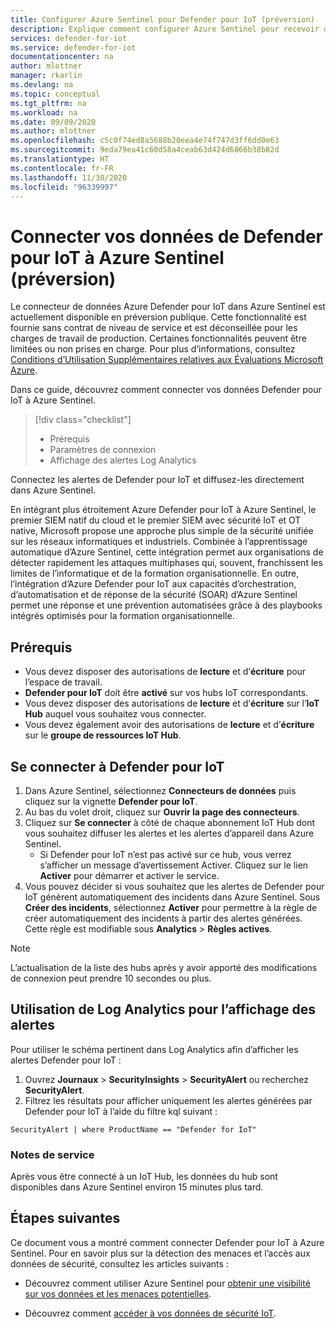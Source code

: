 ```yaml
---
title: Configurer Azure Sentinel pour Defender pour IoT (préversion)
description: Explique comment configurer Azure Sentinel pour recevoir des données de votre solution Defender pour IoT.
services: defender-for-iot
ms.service: defender-for-iot
documentationcenter: na
author: mlottner
manager: rkarlin
ms.devlang: na
ms.topic: conceptual
ms.tgt_pltfrm: na
ms.workload: na
ms.date: 09/09/2020
ms.author: mlottner
ms.openlocfilehash: c5c0f74ed8a5688b20eea4e74f747d3ff6dd0e63
ms.sourcegitcommit: 9eda79ea41c60d58a4ceab63d424d6866b38b82d
ms.translationtype: HT
ms.contentlocale: fr-FR
ms.lasthandoff: 11/30/2020
ms.locfileid: "96339997"
---
```

# <a name="connect-your-data-from-defender-for-iot-to-azure-sentinel-preview"></a>Connecter vos données de Defender pour IoT à Azure Sentinel (préversion)

Le connecteur de données Azure Defender pour IoT dans Azure Sentinel est actuellement disponible en préversion publique. Cette fonctionnalité est fournie sans contrat de niveau de service et est déconseillée pour les charges de travail de production. Certaines fonctionnalités peuvent être limitées ou non prises en charge. Pour plus d’informations, consultez [Conditions d’Utilisation Supplémentaires relatives aux Évaluations Microsoft Azure](https://azure.microsoft.com/en-us/support/legal/preview-supplemental-terms/).

Dans ce guide, découvrez comment connecter vos données Defender pour IoT à Azure Sentinel.

> [!div class="checklist"]
> * Prérequis
> * Paramètres de connexion
> * Affichage des alertes Log Analytics

Connectez les alertes de Defender pour IoT et diffusez-les directement dans Azure Sentinel.

En intégrant plus étroitement Azure Defender pour IoT à Azure Sentinel, le premier SIEM natif du cloud et le premier SIEM avec sécurité IoT et OT native, Microsoft propose une approche plus simple de la sécurité unifiée sur les réseaux informatiques et industriels. Combinée à l’apprentissage automatique d’Azure Sentinel, cette intégration permet aux organisations de détecter rapidement les attaques multiphases qui, souvent, franchissent les limites de l’informatique et de la formation organisationnelle. En outre, l’intégration d’Azure Defender pour IoT aux capacités d’orchestration, d’automatisation et de réponse de la sécurité (SOAR) d’Azure Sentinel permet une réponse et une prévention automatisées grâce à des playbooks intégrés optimisés pour la formation organisationnelle. 

## <a name="prerequisites"></a>Prérequis

- Vous devez disposer des autorisations de **lecture** et d’**écriture** pour l’espace de travail.
- **Defender pour IoT** doit être **activé** sur vos hubs IoT correspondants.
- Vous devez disposer des autorisations de **lecture** et d’**écriture** sur l’**IoT Hub** auquel vous souhaitez vous connecter.
- Vous devez également avoir des autorisations de **lecture** et d’**écriture** sur le **groupe de ressources IoT Hub**.


## <a name="connect-to-defender-for-iot"></a>Se connecter à Defender pour IoT

1. Dans Azure Sentinel, sélectionnez **Connecteurs de données** puis cliquez sur la vignette **Defender pour IoT**.
1. Au bas du volet droit, cliquez sur **Ouvrir la page des connecteurs**.
1. Cliquez sur **Se connecter** à côté de chaque abonnement IoT Hub dont vous souhaitez diffuser les alertes et les alertes d’appareil dans Azure Sentinel.
    - Si Defender pour IoT n’est pas activé sur ce hub, vous verrez s’afficher un message d’avertissement Activer. Cliquez sur le lien **Activer** pour démarrer et activer le service.
1. Vous pouvez décider si vous souhaitez que les alertes de Defender pour IoT génèrent automatiquement des incidents dans Azure Sentinel. Sous **Créer des incidents**, sélectionnez **Activer** pour permettre à la règle de créer automatiquement des incidents à partir des alertes générées.  Cette règle est modifiable sous **Analytics** > **Règles actives**.

> [!NOTE]
>L’actualisation de la liste des hubs après y avoir apporté des modifications de connexion peut prendre 10 secondes ou plus.

## <a name="using-log-analytics-for-alert-display"></a>Utilisation de Log Analytics pour l’affichage des alertes

Pour utiliser le schéma pertinent dans Log Analytics afin d’afficher les alertes Defender pour IoT :

1. Ouvrez **Journaux** > **SecurityInsights** > **SecurityAlert** ou recherchez **SecurityAlert**.
1. Filtrez les résultats pour afficher uniquement les alertes générées par Defender pour IoT à l’aide du filtre kql suivant :

```kusto
SecurityAlert | where ProductName == "Defender for IoT"
```

### <a name="service-notes"></a>Notes de service

Après vous être connecté à un IoT Hub, les données du hub sont disponibles dans Azure Sentinel environ 15 minutes plus tard.

## <a name="next-steps"></a>Étapes suivantes

Ce document vous a montré comment connecter Defender pour IoT à Azure Sentinel. Pour en savoir plus sur la détection des menaces et l’accès aux données de sécurité, consultez les articles suivants :

- Découvrez comment utiliser Azure Sentinel pour [obtenir une visibilité sur vos données et les menaces potentielles](../sentinel/quickstart-get-visibility.md).

- Découvrez comment [accéder à vos données de sécurité IoT](how-to-security-data-access.md).